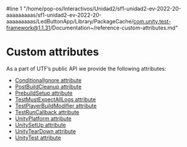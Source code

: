 #line 1 "/home/pop-os/Interactivos/Unidad2/sf1-unidad2-ev-2022-20-aaaaaaaaas/sf1-unidad2-ev-2022-20-aaaaaaaaas/LedButtonApp/Library/PackageCache/com.unity.test-framework@1.1.31/Documentation~/reference-custom-attributes.md"
# Custom attributes

As a part of UTF’s public API we provide the following attributes:

* [ConditionalIgnore attribute](./reference-attribute-conditionalignore.md)
* [PostBuildCleanup attribute](./reference-setup-and-cleanup.md#prebuildsetup-and-postbuildcleanup)
* [PrebuildSetup attribute](./reference-setup-and-cleanup.md#prebuildsetup-and-postbuildcleanup)
* [TestMustExpectAllLogs attribute](./reference-attribute-testmustexpectalllogs.md)
* [TestPlayerBuildModifier attribute](./reference-attribute-testplayerbuildmodifier.md)
* [TestRunCallback attribute](./reference-attribute-testruncallback.md)
* [UnityPlatform attribute](./reference-attribute-unityplatform.md)
* [UnitySetUp attribute](./reference-actions-outside-tests.md#unitysetup-and-unityteardown)
* [UnityTearDown attribute](./reference-actions-outside-tests.md#unitysetup-and-unityteardown)
* [UnityTest attribute](./reference-attribute-unitytest.md)

